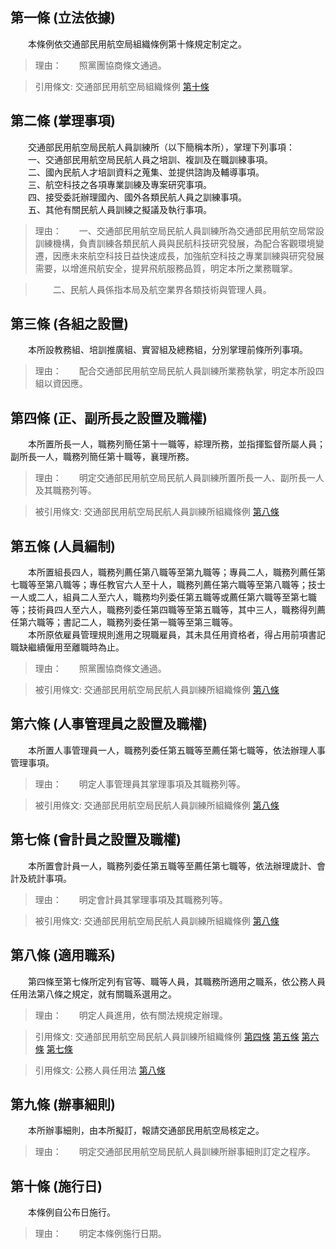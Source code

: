 第一條 (立法依據)
-----------------
　　本條例依交通部民用航空局組織條例第十條規定制定之。  
> 理由：　　照黨團協商條文通過。

> 引用條文: 交通部民用航空局組織條例 [第十條](2010#第十條-附屬機關之設置)



第二條 (掌理事項)
-----------------
　　交通部民用航空局民航人員訓練所（以下簡稱本所），掌理下列事項：  
　　一、交通部民用航空局民航人員之培訓、複訓及在職訓練事項。  
　　二、國內民航人才培訓資料之蒐集、並提供諮詢及輔導事項。  
　　三、航空科技之各項專業訓練及專案研究事項。  
　　四、接受委託辦理國內、國外各類民航人員之訓練事項。  
　　五、其他有關民航人員訓練之擬議及執行事項。  
> 理由：　　一、交通部民用航空局民航人員訓練所為交通部民用航空局常設訓練機構，負責訓練各類民航人員與民航科技研究發展，為配合客觀環境變遷，因應未來航空科技日益快速成長，加強航空科技之專業訓練與研究發展需要，以增進飛航安全，提昇飛航服務品質，明定本所之業務職掌。

> 　　二、民航人員係指本局及航空業界各類技術與管理人員。



第三條 (各組之設置)
-------------------
　　本所設教務組、培訓推廣組、實習組及總務組，分別掌理前條所列事項。  
> 理由：　　配合交通部民用航空局民航人員訓練所業務執掌，明定本所設四組以資因應。



第四條 (正、副所長之設置及職權)
-------------------------------
　　本所置所長一人，職務列簡任第十一職等，綜理所務，並指揮監督所屬人員；副所長一人，職務列簡任第十職等，襄理所務。  
> 理由：　　明定交通部民用航空局民航人員訓練所置所長一人、副所長一人及其職務列等。

> 被引用條文: 交通部民用航空局民航人員訓練所組織條例 [第八條](2044#第八條-適用職系)



第五條 (人員編制)
-----------------
　　本所置組長四人，職務列薦任第八職等至第九職等；專員二人，職務列薦任第七職等至第八職等；專任教官六人至十人，職務列薦任第六職等至第八職等；技士一人或二人，組員二人至六人，職務均列委任第五職等或薦任第六職等至第七職等；技術員四人至六人，職務列委任第四職等至第五職等，其中三人，職務得列薦任第六職等；書記二人，職務列委任第一職等至第三職等。  
　　本所原依雇員管理規則進用之現職雇員，其未具任用資格者，得占用前項書記職缺繼續僱用至離職時為止。  
> 理由：　　照黨團協商條文通過。

> 被引用條文: 交通部民用航空局民航人員訓練所組織條例 [第八條](2044#第八條-適用職系)



第六條 (人事管理員之設置及職權)
-------------------------------
　　本所置人事管理員一人，職務列委任第五職等至薦任第七職等，依法辦理人事管理事項。  
> 理由：　　明定人事管理員其掌理事項及其職務列等。

> 被引用條文: 交通部民用航空局民航人員訓練所組織條例 [第八條](2044#第八條-適用職系)



第七條 (會計員之設置及職權)
---------------------------
　　本所置會計員一人，職務列委任第五職等至薦任第七職等，依法辦理歲計、會計及統計事項。  
> 理由：　　明定會計員其掌理事項及其職務列等。

> 被引用條文: 交通部民用航空局民航人員訓練所組織條例 [第八條](2044#第八條-適用職系)



第八條 (適用職系)
-----------------
　　第四條至第七條所定列有官等、職等人員，其職務所適用之職系，依公務人員任用法第八條之規定，就有關職系選用之。  
> 理由：　　明定人員進用，依有關法規規定辦理。

> 引用條文: 交通部民用航空局民航人員訓練所組織條例 [第四條](2044#第四條-正、副所長之設置及職權) [第五條](2044#第五條-人員編制) [第六條](2044#第六條-人事管理員之設置及職權) [第七條](2044#第七條-會計員之設置及職權)

> 引用條文: 公務人員任用法 [第八條](4617#第八條-職系說明書)



第九條 (辦事細則)
-----------------
　　本所辦事細則，由本所擬訂，報請交通部民用航空局核定之。  
> 理由：　　明定交通部民用航空局民航人員訓練所辦事細則訂定之程序。



第十條 (施行日)
---------------
　　本條例自公布日施行。  
> 理由：　　明定本條例施行日期。